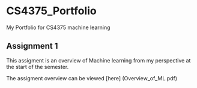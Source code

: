 # CS4375_Portfolio
My Portfolio for CS4375 machine learning

## Assignment 1

This assigment is an overview of Machine learning from my perspective at the start of the semester.

The assigment overview can be viewed [here] (Overview_of_ML.pdf)
